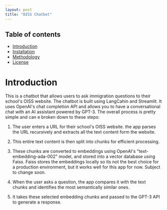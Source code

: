 ```yaml
---
layout: post
title: "OISS Chatbot"
---
```


## Table of contents
- [Introduction](#introduction)
- [Installation](#installation)
- [Methodology](#methodology)
- [License](#license)

# Introduction

This is a chatbot that allows users to ask immigration questions to their school's OISS website. The chatbot is built using LangCahin and Streamlit. It uses OpenAI's chat completion API and  allows you to have a conversational chat with an AI assistant powered by GPT-3. The overall process is pretty simple and can e broken down to these steps:

1. The user enters a URL for their school's OISS website. the app parses the URL recursively and extracts all the text content form the website.

2. This entire text content is then split into chunks for efficient processing.

3. These chunks are converted to embeddings using OpenAI's "text-embedding-ada-002" model, and stored into a vector database using Faiss. Faiss stores  the embeddings locally so its not the best choice for a production environment, but it works well for this app for now. Subject to change soon.

4. When the user asks a question, the app compares it with the text chunks and identifies the most semantically similar ones. 

5. It takes these selected embedding chunks and passed to the GPT-3 API to generate a response.
